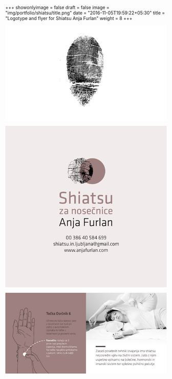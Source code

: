 +++
showonlyimage = false
draft = false
image = "img/portfolio/shiatsu/title.png"
date = "2016-11-05T19:59:22+05:30"
title = "Logotype and flyer for Shiatsu Anja Furlan"
weight = 8
+++


<!--more-->

![First page](/img/portfolio/shiatsu/prst1.jpg)

![Just illustration](/img/portfolio/shiatsu/anjaf_flyer3.png)

![Just illustration](/img/portfolio/shiatsu/anjaf_flyer4.jpg)



